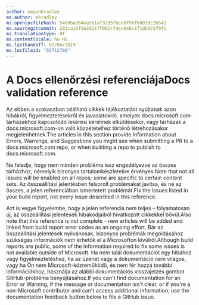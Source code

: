 ```yaml
---
author: meganbradley
ms.author: mbradley
ms.openlocfilehash: 5488ba364ea561a732357bcebf9bf66039c26542
ms.sourcegitcommit: 203ca15fda2d217f082c74ec648c1f1db323f9f1
ms.translationtype: HT
ms.contentlocale: hu-HU
ms.lasthandoff: 02/04/2019
ms.locfileid: "55712786"
---
```

# <a name="docs-validation-reference"></a><span data-ttu-id="90f22-101">A Docs ellenőrzési referenciája</span><span class="sxs-lookup"><span data-stu-id="90f22-101">Docs validation reference</span></span>

<span data-ttu-id="90f22-102">Az ebben a szakaszban található cikkek tájékoztatást nyújtanak azon hibákról, figyelmeztetésekről és javaslatokról, amelyek docs.microsoft.com-tárházakhoz kapcsolódó lekérési kérelmek elküldésekor, vagy tárházak a docs.microsoft.com-on való közzétételhez történő létrehozásakor megjelenhetnek.</span><span class="sxs-lookup"><span data-stu-id="90f22-102">The articles in this section provide information about Errors, Warnings, and Suggestions you might see when submitting a PR to a docs.microsoft.com repo, or when building a repo to publish to docs.microsoft.com.</span></span>

<span data-ttu-id="90f22-103">Ne feledje, hogy nem minden probléma lesz engedélyezve az összes tárházhoz, némelyik bizonyos tartalomkészletekre érvényes.</span><span class="sxs-lookup"><span data-stu-id="90f22-103">Note that not all issues will be enabled on all repos; some are specific to certain content sets.</span></span> <span data-ttu-id="90f22-104">Az összeállítási jelentésben felsorolt problémákat javítsa, és ne az összes, a jelen referenciában ismertetett problémát.</span><span class="sxs-lookup"><span data-stu-id="90f22-104">Fix the issues listed in your build report, not every issue described in this reference.</span></span>

<span data-ttu-id="90f22-105">Azt is vegye figyelembe, hogy a jelen referencia nem teljes – folyamatosan új, az összeállítási jelentések hibakódjaiból hivatkozott cikkekkel bővül.</span><span class="sxs-lookup"><span data-stu-id="90f22-105">Also note that this reference is not complete - new articles will be added and linked from build report error codes as an ongoing effort.</span></span> <span data-ttu-id="90f22-106">Bár az összeállítási jelentések nyilvánosak, bizonyos problémák megoldásához szükséges információk nem érhetők el a Microsofton kívülről.</span><span class="sxs-lookup"><span data-stu-id="90f22-106">Although build reports are public, some of the information required to fix some issues is not available outside of Microsoft.</span></span> <span data-ttu-id="90f22-107">Ha nem talál dokumentációt egy hibához vagy figyelmeztetéshez, ha az üzenet vagy a dokumentáció nem világos, vagy ha Ön nem Microsoft-közreműködő, és nem fér hozzá további információkhoz, használja az alábbi dokumentációs visszajelzés gombot GitHub-probléma benyújtásához.</span><span class="sxs-lookup"><span data-stu-id="90f22-107">If you can't find documentation for an Error or Warning, if the message or documentation isn't clear, or if you're a non-Microsoft contributor and can't access additional information, use the documentation feedback button below to file a GitHub issue.</span></span>